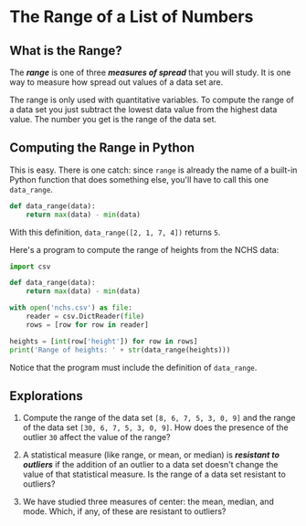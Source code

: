 # The Range of a List of Numbers

## What is the Range?

The ***range*** is one of three ***measures of spread*** that you will study.  It is one way to measure how spread out values of a data set are.  

The range is only used with quantitative variables.  To compute the range of a data set you just subtract the lowest data value from the highest data value.  The number you get is the range of the data set.

## Computing the Range in Python

This is easy. There is one catch: since `range` is already the name of a built-in Python function that does something
else, you'll have to call this one `data_range`.

<!--data_range.py-->
```python
def data_range(data):
    return max(data) - min(data)
```

With this definition, `data_range([2, 1, 7, 4])` returns `5`.

Here's a program to compute the range of heights from the NCHS data:

<!--heights_range.py-->
```python
import csv

def data_range(data):
    return max(data) - min(data)

with open('nchs.csv') as file:
    reader = csv.DictReader(file)
    rows = [row for row in reader]

heights = [int(row['height']) for row in rows]
print('Range of heights: ' + str(data_range(heights)))
```

Notice that the program must include the definition of `data_range`.

## Explorations

1. Compute the range of the data set `[8, 6, 7, 5, 3, 0, 9]` and the range of the data set `[30, 6, 7, 5, 3, 0, 9]`.  How does the presence of the outlier `30` affect the value of the range?
   
1. A statistical measure (like range, or mean, or median)  is ***resistant to outliers*** if the addition of an outlier to a data set doesn't change the value of that statistical measure.  Is the range of a data set resistant to outliers?
   
1. We have studied three measures of center: the mean, median, and mode.  Which, if any, of these are resistant to outliers?  